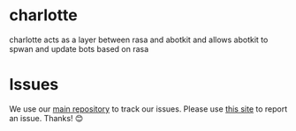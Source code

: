 # charlotte
charlotte acts as a layer between rasa and abotkit and allows abotkit to spwan and update bots based on rasa

# Issues

We use our [main repository](https://github.com/abotkit/abotkit) to track our issues. Please use [this site](https://github.com/abotkit/abotkit/issues) to report an issue. Thanks! :blush:

